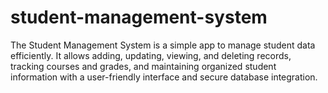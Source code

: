 # student-management-system
The Student Management System is a simple app to manage student data efficiently. It allows adding, updating, viewing, and deleting records, tracking courses and grades, and maintaining organized student information with a user-friendly interface and secure database integration.
